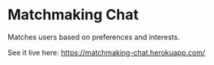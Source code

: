 # Matchmaking Chat
Matches users based on preferences and interests.

See it live here: https://matchmaking-chat.herokuapp.com/
